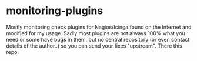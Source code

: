 # monitoring-plugins
Mostly monitoring check plugins for Nagios/Icinga found on the Internet and modified for my usage.
Sadly most plugins are not always 100% what you need or some have bugs in them, but no central repository (or even contact details of the author..) so you can send your fixes "upstream".
There this repo.
